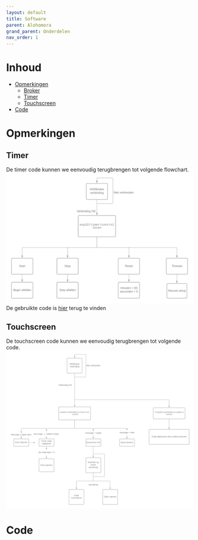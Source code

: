 ```yaml
---
layout: default
title: Software
parent: Alohomora
grand_parent: Onderdelen
nav_order: 1
---
```


# Inhoud 
- [Opmerkingen](#Opmerkingen)
  - [Broker](#Communicatie)
  - [Timer](#Timer)
  - [Touchscreen](#Touchscreen)
- [Code](#Code)

# Opmerkingen

## Timer
De timer code kunnen we eenvoudig terugbrengen tot volgende flowchart.
![Timer-Flowchart](Timer_Code_Flowchart.png)
De gebruikte code is [hier](https://github.com/Project-ES-20-21/Timer/blob/main/src/main.cpp) terug te vinden

## Touchscreen
De touchscreen code kunnen we eenvoudig terugbrengen tot volgende code.
![Touchscreen-Flowchart](Touchscreen_schema.png)
# Code
